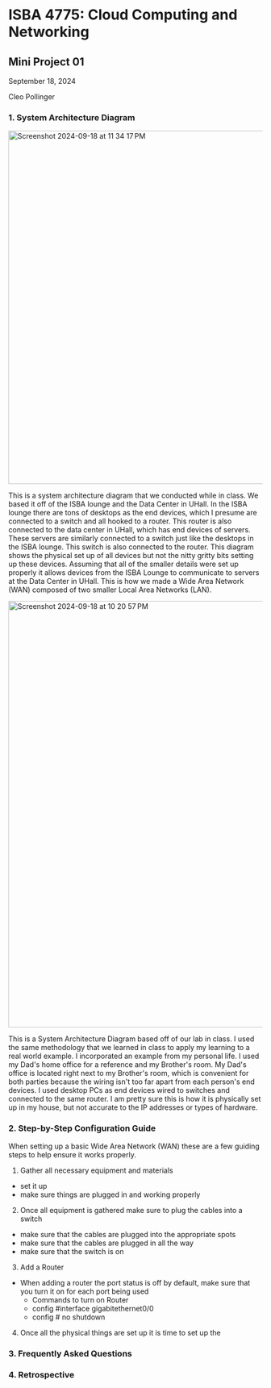 # ISBA 4775: Cloud Computing and Networking

## Mini Project 01

September 18, 2024


Cleo Pollinger

###  1. System Architecture Diagram





<img width="701" alt="Screenshot 2024-09-18 at 11 34 17 PM" src="https://github.com/user-attachments/assets/54b7c4dd-defc-4d7b-99ca-0f4025d8ed62">

This is a system architecture diagram that we conducted while in class. We based it off of the ISBA lounge and the Data Center in UHall. In the ISBA lounge there are tons of desktops as the end devices, which I presume are connected to a switch and all hooked to a router. This router is also connected to the data center in UHall, which has end devices of servers. These servers are similarly connected to a switch just like the desktops in the ISBA lounge. This switch is also connected to the router. This diagram shows the physical set up of all devices but not the nitty gritty bits setting up these devices. Assuming that all of the smaller details were set up properly it allows devices from the ISBA Lounge to communicate to servers at the Data Center in UHall. This is how we made a Wide Area Network (WAN) composed of two smaller Local Area Networks (LAN).


<img width="846" alt="Screenshot 2024-09-18 at 10 20 57 PM" src="https://github.com/user-attachments/assets/1b31d471-e2f2-4b09-bdc5-e14c94a49c1b">

This is a System Architecture Diagram based off of our lab in class. I used the same methodology that we learned in class to apply my learning to a real world example. I incorporated an example from my personal life. I used my Dad's home office for a reference and my Brother's room. My Dad's office is located right next to my Brother's room, which is convenient for both parties because the wiring isn't too far apart from each person's end devices. I used desktop PCs as end devices wired to switches and connected to the same router. I am pretty sure this is how it is physically set up in my house, but not accurate to the IP addresses or types of hardware.








###  2. Step-by-Step Configuration Guide
When setting up a basic Wide Area Network (WAN) these are a few guiding steps to help ensure it works properly.

1. Gather all necessary equipment and materials
- set it up
- make sure things are plugged in and working properly
2. Once all equipment is gathered make sure to plug the cables into a switch
- make sure that the cables are plugged into the appropriate spots
- make sure that the cables are plugged in all the way
- make sure that the switch is on
3. Add a Router
- When adding a router the port status is off by default, make sure that you turn it on for each port being used
    - Commands to turn on Router
    - config #interface gigabitethernet0/0
    - config # no shutdown
4. Once all the physical things are set up it is time to set up the 

###  3. Frequently Asked Questions

###  4. Retrospective
